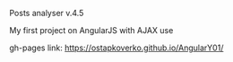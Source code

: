 Posts analyser v.4.5

My first project on AngularJS with AJAX use



gh-pages link: https://ostapkoverko.github.io/AngularY01/
